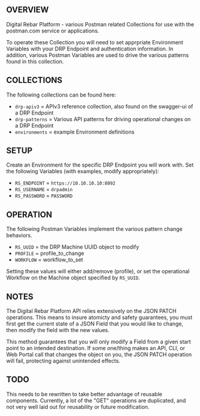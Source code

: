OVERVIEW
--------

Digital Rebar Platform - various Postman related Collections for use with the postman.com service or applications.

To operate these Collection you will need to set apprpriate Environment Variables with your DRP Endpoint and authentication information.  In addition, various Postman Variables are used to drive the various patterns found in this collection.


COLLECTIONS
-----------

The following collections can be found here:

  * ``drp-apiv3`` = APIv3 reference collection, also found on the swagger-ui of a DRP Endpoint
  * ``drp-patterns`` = Various API patterns for driving operational changes on a DRP Endpoint
  * ``environments`` = example Environment definitions

SETUP
-----

Create an Environment for the specific DRP Endpoint you will work with.  Set the following Variables (with examples, modify appropriately):

  * ``RS_ENDPOINT`` = ``https://10.10.10.10:8092``
  * ``RS_USERNAME`` = ``drpadmin``
  * ``RS_PASSWORD`` = ``PASSWORD``


OPERATION
---------

The following Postman Variables implement the various pattern change behaviors.

  * ``RS_UUID`` = the DRP Machine UUID object to modify
  * ``PROFILE`` = profile_to_change
  * ``WORKFLOW`` = workflow_to_set

Setting these values will either add/remove (profile), or set the operational Workflow on the Machine object specified by ``RS_UUID``.


NOTES
-----

The Digital Rebar Platform API relies extensively on the JSON PATCH operations.  This means to insure atomicty and safety guarantees, you must first get the current state of a JSON Field that you would like to change, then modify the field with the new values.

This method guarantees that you will only modify a Field from a given start point to an intended destination.  If some one/thing makes an API, CLI, or Web Portal call that changes the object on you, the JSON PATCH operation will fail, protecting against unintended effects.


TODO
----

This needs to be rewritten to take better advantage of reusable components.  Currently, a lot of the "GET" operations are duplicated, and not very well laid out for reusability or future modification.



